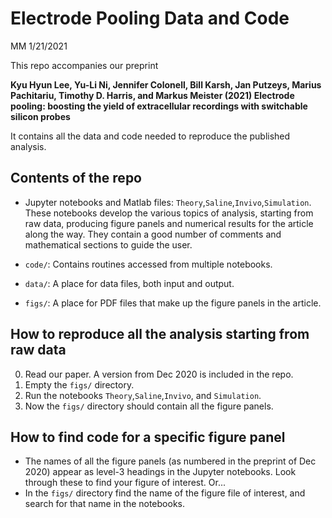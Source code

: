 # Electrode Pooling Data and Code

MM 1/21/2021

This repo accompanies our preprint

**Kyu Hyun Lee, Yu-Li Ni, Jennifer Colonell, Bill Karsh, Jan Putzeys, Marius Pachitariu, Timothy D. Harris, and Markus Meister (2021) Electrode pooling: boosting the yield of extracellular recordings with switchable silicon probes**

It contains all the data and code needed to reproduce the published analysis.

## Contents of the repo
- Jupyter notebooks and Matlab files: `Theory`,`Saline`,`Invivo`,`Simulation`. These notebooks develop the various topics of analysis, starting from raw data, producing figure panels and numerical results for the article along the way. They contain a good number of comments and mathematical sections to guide the user. 

- `code/`: Contains routines accessed from multiple notebooks.

- `data/`: A place for data files, both input and output. 

- `figs/`: A place for PDF files that make up the figure panels in the article.

## How to reproduce all the analysis starting from raw data

0. Read our paper. A version from Dec 2020 is included in the repo.   
1. Empty the `figs/` directory.
3. Run the notebooks `Theory`,`Saline`,`Invivo`, and `Simulation`.
4. Now the `figs/` directory should contain all the figure panels. 

## How to find code for a specific figure panel
- The names of all the figure panels (as numbered in the preprint of Dec 2020) appear as level-3 headings in the Jupyter notebooks. Look through these to find your figure of interest. Or...
- In the `figs/` directory find the name of the figure file of interest, and search for that name in the notebooks.
